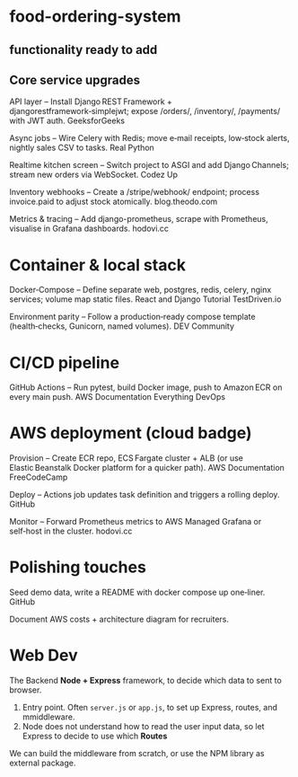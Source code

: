 # food-ordering-system

## functionality ready to add

## Core service upgrades
API layer – Install Django REST Framework + djangorestframework‑simplejwt; expose /orders/, /inventory/, /payments/ with JWT auth.
GeeksforGeeks

Async jobs – Wire Celery with Redis; move e‑mail receipts, low‑stock alerts, nightly sales CSV to tasks.
Real Python

Realtime kitchen screen – Switch project to ASGI and add Django Channels; stream new orders via WebSocket.
Codez Up

Inventory webhooks – Create a /stripe/webhook/ endpoint; process invoice.paid to adjust stock atomically.
blog.theodo.com

Metrics & tracing – Add django-prometheus, scrape with Prometheus, visualise in Grafana dashboards.
hodovi.cc

# Container & local stack
Docker‑Compose – Define separate web, postgres, redis, celery, nginx services; volume map static files.
React and Django Tutorial
TestDriven.io

Environment parity – Follow a production‑ready compose template (health‑checks, Gunicorn, named volumes).
DEV Community

# CI/CD pipeline
GitHub Actions – Run pytest, build Docker image, push to Amazon ECR on every main push.
AWS Documentation
Everything DevOps

# AWS deployment (cloud badge)
Provision – Create ECR repo, ECS Fargate cluster + ALB (or use Elastic Beanstalk Docker platform for a quicker path).
AWS Documentation
FreeCodeCamp

Deploy – Actions job updates task definition and triggers a rolling deploy.
GitHub

Monitor – Forward Prometheus metrics to AWS Managed Grafana or self‑host in the cluster.
hodovi.cc

# Polishing touches
Seed demo data, write a README with docker compose up one‑liner.
GitHub

Document AWS costs + architecture diagram for recruiters.

# Web Dev
The Backend **Node + Express** framework, to decide which data to sent to browser. 
<br>
1. Entry point. Often ```server.js``` or ```app.js```, to set up Express, routes, and mmiddleware. 
2. Node does not understand how to read the user input data, so let Express to decide to use which **Routes** 

We can build the middleware from scratch, or use the NPM library as external package. 
